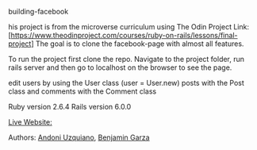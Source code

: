 building-facebook

his project is from the microverse curriculum using The Odin Project Link: [https://www.theodinproject.com/courses/ruby-on-rails/lessons/final-project]
The goal is to clone the facebook-page with almost all features.

To run the project first clone the repo.
Navigate to the project folder, run rails server and then go to localhost on the browser to see the page.

edit users by using the User class (user = User.new)
posts with the Post class and comments with the Comment class

Ruby version 2.6.4
Rails version 6.0.0

[Live Website:](https://intense-harbor-38641.herokuapp.com/)

Authors: [Andoni Uzquiano](https://github.com/Juakata),  [Benjamin Garza](https://github.com/BenjaminGarza)
